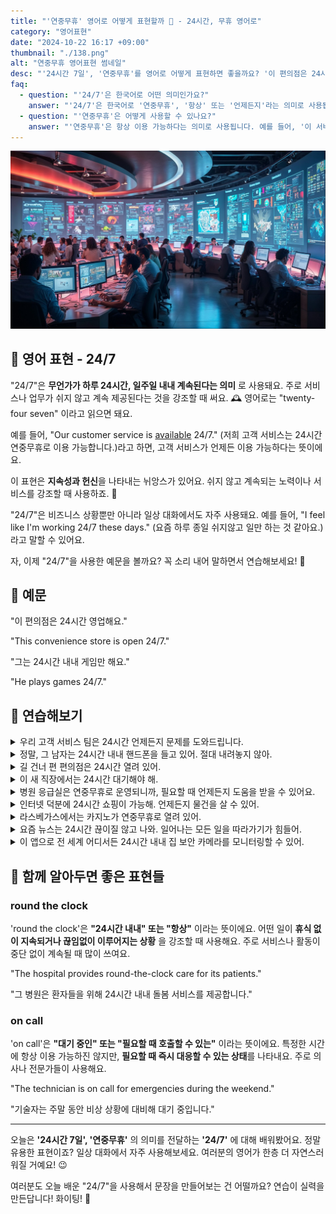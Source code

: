 ```yaml
---
title: "'연중무휴' 영어로 어떻게 표현할까 📅 - 24시간, 무휴 영어로"
category: "영어표현"
date: "2024-10-22 16:17 +09:00"
thumbnail: "./138.png"
alt: "연중무휴 영어표현 썸네일"
desc: "'24시간 7일', '연중무휴'를 영어로 어떻게 표현하면 좋을까요? '이 편의점은 24시간 영업해요.', '그는 24시간 내내 게임만 해요.' 등을 영어로 표현하는 법을 배워봅시다. 다양한 예문을 통해서 연습하고 본인의 표현으로 만들어 보세요."
faq:
  - question: "'24/7'은 한국어로 어떤 의미인가요?"
    answer: "'24/7'은 한국어로 '연중무휴', '항상' 또는 '언제든지'라는 의미로 사용됩니다. 이는 언제든지 이용 가능하다는 것을 나타냅니다."
  - question: "'연중무휴'은 어떻게 사용할 수 있나요?"
    answer: "'연중무휴'은 항상 이용 가능하다는 의미로 사용됩니다. 예를 들어, '이 서비스는 연중무휴로 운영됩니다'는 'This service operates 24/7'로 번역할 수 있습니다."
---
```


![24/7 control center](./138-1.jpeg)

## 🌟 영어 표현 - 24/7

"24/7"은 **무언가가 하루 24시간, 일주일 내내 계속된다는 의미** 로 사용돼요. 주로 서비스나 업무가 쉬지 않고 계속 제공된다는 것을 강조할 때 써요. 🕰️ 영어로는 "twenty-four seven" 이라고 읽으면 돼요.

예를 들어, "Our customer service is [available](/blog/in-english/188.available/) 24/7." (저희 고객 서비스는 24시간 연중무휴로 이용 가능합니다.)라고 하면, 고객 서비스가 언제든 이용 가능하다는 뜻이에요.

이 표현은 **지속성과 헌신**을 나타내는 뉘앙스가 있어요. 쉬지 않고 계속되는 노력이나 서비스를 강조할 때 사용하죠. 💪

"24/7"은 비즈니스 상황뿐만 아니라 일상 대화에서도 자주 사용돼요. 예를 들어, "I feel like I'm working 24/7 these days." (요즘 하루 종일 쉬지않고 일만 하는 것 같아요.)라고 말할 수 있어요.

자, 이제 "24/7"을 사용한 예문을 볼까요? 꼭 소리 내어 말하면서 연습해보세요! 🚀

<div 
  data-inline-banner="🎉 새해에는 스픽 AI와 함께 영어 공부하자" 
  data-inline-banner-subtext="설날 특별 할인으로 최대 70% 할인! (~2/3)" 
  data-inline-banner-link="https://app.usespeak.com/kr-ko/sale/kr-affiliate-special/?ref=engple-inline"
  data-inline-banner-caption="해당 링크를 통해 구매시 일정액의 수수료를 지급받습니다.">
</div>

## 📖 예문

"이 편의점은 24시간 영업해요."

"This convenience store is open 24/7."

"그는 24시간 내내 게임만 해요."

"He plays games 24/7."

## 💬 연습해보기

<details>
<summary>우리 고객 서비스 팀은 24시간 언제든지 문제를 도와드립니다.</summary>
<span>Our customer service team is <a href="/blog/in-english/188.available/">available</a> 24/7 to assist you with any issues.</span>
</details>

<details>
<summary>정말, 그 남자는 24시간 내내 핸드폰을 들고 있어. 절대 내려놓지 않아.</summary>
<span>I swear, that guy's on his phone 24/7. He never puts it down.</span>
</details>

<details>
<summary>길 건너 편 편의점은 24시간 열려 있어.</summary>
<span>The convenience store down the street is open 24/7.</span>
</details>

<details>
<summary>이 새 직장에서는 24시간 대기해야 해.</summary>
<span>With this new job, I'm expected to be <a href="/blog/in-english/142.on-call/">on call</a> 24/7.</span>
</details>

<details>
<summary>병원 응급실은 연중무휴로 운영되니까, 필요할 때 언제든지 도움을 받을 수 있어요.</summary>
<span>The hospital's emergency room operates 24/7, so you can always get help if you need it.</span>
</details>

<details>
<summary>인터넷 덕분에 24시간 쇼핑이 가능해. 언제든지 물건을 살 수 있어.</summary>
<span>The internet has made shopping possible 24/7. You can buy stuff <a href="/blog/in-english/153.anytime/">anytime</a> you want.</span>
</details>

<details>
<summary>라스베가스에서는 카지노가 연중무휴로 열려 있어.</summary>
<span>In Vegas, the casinos are open 24/7.</span>
</details>

<details>
<summary>요즘 뉴스는 24시간 끊이질 않고 나와. 일어나는 모든 일을 따라가기가 힘들어.</summary>
<span>The news cycle these days is 24/7. It's hard to <a href="/blog/vocab-1/027.keep-up-with/">keep up with</a> everything that's happening.</span>
</details>

<details>
<summary>이 앱으로 전 세계 어디서든 24시간 내내 집 보안 카메라를 모니터링할 수 있어.</summary>
<span>With this app, you can monitor your home security cameras 24/7 from anywhere in the world.</span>
</details>

## 🤝 함께 알아두면 좋은 표현들

### round the clock

'round the clock'은 **"24시간 내내" 또는 "항상"** 이라는 뜻이에요. 어떤 일이 **휴식 없이 지속되거나 끊임없이 이루어지는 상황** 을 강조할 때 사용해요. 주로 서비스나 활동이 중단 없이 계속될 때 많이 쓰여요.

"The hospital provides round-the-clock care for its patients."

"그 병원은 환자들을 위해 24시간 내내 돌봄 서비스를 제공합니다."

### on call

'on call'은 **"대기 중인" 또는 "필요할 때 호출할 수 있는"** 이라는 뜻이에요. 특정한 시간에 항상 이용 가능하진 않지만, **필요할 때 즉시 대응할 수 있는 상태**를 나타내요. 주로 의사나 전문가들이 사용해요.

"The technician is on call for emergencies during the weekend."

"기술자는 주말 동안 비상 상황에 대비해 대기 중입니다."

---

오늘은 **'24시간 7일', '연중무휴'** 의 의미를 전달하는 **'24/7'** 에 대해 배워봤어요. 정말 유용한 표현이죠? 일상 대화에서 자주 사용해보세요. 여러분의 영어가 한층 더 자연스러워질 거예요! 😉

여러분도 오늘 배운 "24/7"을 사용해서 문장을 만들어보는 건 어떨까요? 연습이 실력을 만든답니다! 화이팅! 💪
